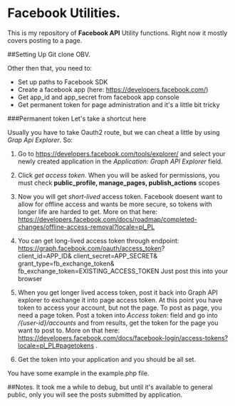 # Facebook Utilities.
This is my repository of **Facebook API** Utility functions. Right now it mostly covers posting to a page.

##Setting Up
Git clone OBV.

Other then that, you need to:
- Set up paths to Facebook SDK
- Create a facebook app (here: https://developers.facebook.com/)
- Get app_id and app_secret from facebook app console
- Get permanent token for page administration and it's a little bit tricky

###Permanent token
Let's take a shortcut here

Usually you have to take Oauth2 route, but we can cheat a little by using *Grap Api Explorer*. So:

1. Go to https://developers.facebook.com/tools/explorer/ and select your newly created application in the *Application: Graph API Explorer* field.

2. Click *get access token*. When you will be asked for permissions, you must check **public_profile, manage_pages, publish_actions** scopes

3. Now you will get *short-lived* access token. Facebook doesent want to allow for offline access and wants be more secure, so tokens with longer life are harded to get. More on that here: https://developers.facebook.com/docs/roadmap/completed-changes/offline-access-removal?locale=pl_PL

4. You can get long-lived access token through endpoint: https://graph.facebook.com/oauth/access_token?             
    client_id=APP_ID&
    client_secret=APP_SECRET&
    grant_type=fb_exchange_token&
    fb_exchange_token=EXISTING_ACCESS_TOKEN
    Just post this into your browser


5. When you get longer lived access token, post it back into Graph API explorer to exchange it into page access token. At this point you have token to access your account, but not the page. To post as page, you need a page token. Post a token into *Access token:* field and go into */{user-id}/accounts* and from results, get the token for the page you want to post to. More on that here: https://developers.facebook.com/docs/facebook-login/access-tokens?locale=pl_PL#pagetokens .

6. Get the token into your application and you should be all set.

You have some example in the example.php file.


##Notes.
It took me a while to debug, but until it's available to general public, only you will see the posts submitted by application.